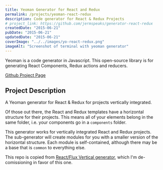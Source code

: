 ```yaml
---
title: Yeoman Generator for React and Redux
permalink: /projects/yeoman-react-redux
description: Code generator for React & Redux Projects
# project_link: https://github.com/jermspeaks/generator-react-redux
createdDate: "2015-06-21"
pubDate: "2015-06-21"
updatedDate: "2015-06-21"
coverImage: "../../images/yo-react-redux.png"
imageAlt: "Screenshot of terminal with yeoman generator"
---
```


Yeoman is a code generator in Javascript. This open-source library is for generating React Components, Redux actions and reducers.

[Github Project Page](https://github.com/jermspeaks/generator-react-redux)

## Project Description

A Yeoman generator for React & Redux for projects vertically integrated.

Of those out there, the React and Redux templates have a horizontal structure for their projects.
This means all of your elements belong in the same folder, i.e. your components
go in a `components` folder.

This generator works for vertically integrated React and Redux projects. The
sub-generator will create modules for you with a smaller version of the
horizontal structure. Each module is self-contained, although there may be a
base that is `common` to everything else.

This repo is copied from [React/Flux Vertical generator](https://github.com/jermspeaks/generator-react-vertical), which I'm de-comissioning in favor of this one.
